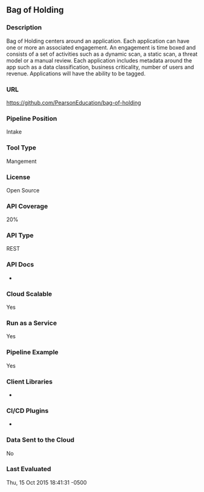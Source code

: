 ## Bag of Holding

### Description

Bag of Holding centers around an application. Each application can have one or more an associated engagement. An engagement is time boxed and consists of a set of activities such as a dynamic scan, a static scan, a threat model or a manual review. Each application includes metadata around the app such as a data classification, business criticality, number of users and revenue. Applications will have the ability to be tagged.

### URL

https://github.com/PearsonEducation/bag-of-holding

### Pipeline Position

Intake

### Tool Type

Mangement

### License

Open Source

### API Coverage

20%

### API Type

REST

### API Docs

-

### Cloud Scalable

Yes

### Run as a Service

Yes

### Pipeline Example

Yes

### Client Libraries

-

### CI/CD Plugins

- 

### Data Sent to the Cloud

No

### Last Evaluated

Thu, 15 Oct 2015 18:41:31 -0500

